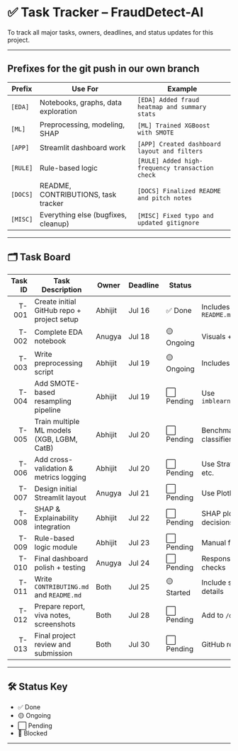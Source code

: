 # ✅ Task Tracker – FraudDetect-AI

To track all major tasks, owners, deadlines, and status updates for this project.

---

## Prefixes for the git push in our own branch

| Prefix   | Use For                             | Example                                         |
| -------- | ----------------------------------- | ----------------------------------------------- |
| `[EDA]`  | Notebooks, graphs, data exploration | `[EDA] Added fraud heatmap and summary stats`   |
| `[ML]`   | Preprocessing, modeling, SHAP       | `[ML] Trained XGBoost with SMOTE`               |
| `[APP]`  | Streamlit dashboard work            | `[APP] Created dashboard layout and filters`    |
| `[RULE]` | Rule-based logic                    | `[RULE] Added high-frequency transaction check` |
| `[DOCS]` | README, CONTRIBUTIONS, task tracker | `[DOCS] Finalized README and pitch notes`       |
| `[MISC]` | Everything else (bugfixes, cleanup) | `[MISC] Fixed typo and updated gitignore`       |


---
## 🗂️ Task Board

| Task ID | Task Description                           | Owner   | Deadline | Status     | Notes                               |
|--------:|--------------------------------------------|---------|----------|------------|-------------------------------------|
|   T-001 | Create initial GitHub repo + project setup | Abhijit | Jul 16   | ✅ Done     | Includes `.gitignore`, `README.md`  |
|   T-002 | Complete EDA notebook                      | Anugya  | Jul 18   | 🟡 Ongoing | Visuals + feature insights          |
|   T-003 | Write preprocessing script                 | Abhijit | Jul 19   | 🟡 Ongoing | Includes scaling, cleaning          |
|   T-004 | Add SMOTE-based resampling pipeline        | Abhijit | Jul 19   | ⬜ Pending  | Use `imblearn.over_sampling.SMOTE`  |
|   T-005 | Train multiple ML models (XGB, LGBM, CatB) | Abhijit | Jul 20   | ⬜ Pending  | Benchmark different classifiers     |
|   T-006 | Add cross-validation & metrics logging     | Abhijit | Jul 20   | ⬜ Pending  | Use StratifiedKFold, AUC, PR, etc.  |
|   T-007 | Design initial Streamlit layout            | Anugya  | Jul 21   | ⬜ Pending  | Use Plotly, interactivity           |
|   T-008 | SHAP & Explainability integration          | Abhijit | Jul 22   | ⬜ Pending  | SHAP plots, narrative for decisions |
|   T-009 | Rule-based logic module                    | Abhijit | Jul 23   | ⬜ Pending  | Manual fraud heuristics             |
|   T-010 | Final dashboard polish + testing           | Anugya  | Jul 24   | ⬜ Pending  | Responsive UI, interactivity checks |
|   T-011 | Write `CONTRIBUTING.md` and `README.md`    | Both    | Jul 25   | 🟡 Started | Include screenshots, usage details  |
|   T-012 | Prepare report, viva notes, screenshots    | Both    | Jul 28   | ⬜ Pending  | Add to `/docs/` folder              |
|   T-013 | Final project review and submission        | Both    | Jul 30   | ⬜ Pending  | GitHub repo + .zip archive          |

---

## 🛠️ Status Key

- ✅ Done
- 🟡 Ongoing
- ⬜ Pending
- 🔴 Blocked

---

